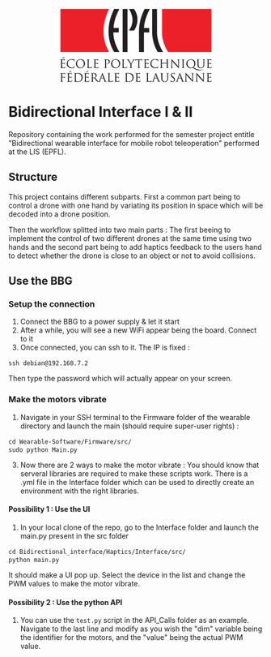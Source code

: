 <p align="center">
  <img src=https://github.com/AntoineWeber/Bidirectional_Interface/blob/master/readme_images/epfl_logo.png>
</p>

# Bidirectional Interface I & II
Repository containing the work performed for the semester project entitle "Bidirectional wearable interface for mobile robot teleoperation" performed at the LIS (EPFL).


## Structure
This project contains different subparts. First a common part being to control a drone with one hand by variating its position in space which will be decoded into a drone position.

Then the workflow splitted into two main parts : The first beeing to implement the control of two different drones at the same time using two hands and the second part being to add haptics feedback to the users hand to detect whether the drone is close to an object or not to avoid collisions.

## Use the BBG

### Setup the connection
1) Connect the BBG to a power supply & let it start
2) After a while, you will see a new WiFi appear being the board. Connect to it
3) Once connected, you can ssh to it. The IP is fixed :
```
ssh debian@192.168.7.2
```
Then type the password which will actually appear on your screen.

### Make the motors vibrate
1) Navigate in your SSH terminal to the Firmware folder of the wearable directory and launch the main (should require super-user rights) :
```
cd Wearable-Software/Firmware/src/
sudo python Main.py
```
3) Now there are 2 ways to make the motor vibrate : You should know that serveral libraries are required to make these scripts work. There is a .yml file in the Interface folder which can be used to directly create an environment with the right libraries.

#### Possibility 1 : Use the UI
1) In your local clone of the repo, go to the Interface folder and launch the main.py present in the src folder 
```
cd Bidirectional_interface/Haptics/Interface/src/
python main.py
```
It should make a UI pop up. Select the device in the list and change the PWM values to make the motor vibrate.

#### Possibility 2 : Use the python API
1) You can use the `test.py` script in the API_Calls folder as an example. Navigate to the last line and modify as you wish the "dim" variable being the identifier for the motors, and the "value" being the actual PWM value.

